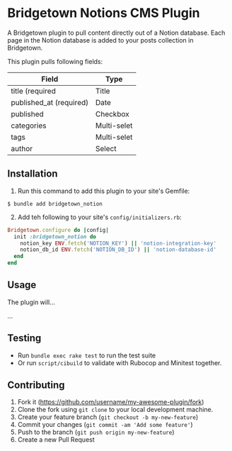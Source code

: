 # Bridgetown Notions CMS Plugin

A Bridgetown plugin to pull content directly out of a Notion database. Each page in the 
Notion database is added to your posts collection in Bridgetown.

This plugin pulls following fields:

| Field | Type |
|-|-|
| title (required | Title |
| published_at (required) | Date |
| published | Checkbox  |
| categories | Multi-selet | 
| tags | Multi-selet | 
| author | Select |

## Installation

1. Run this command to add this plugin to your site's Gemfile:

```shell
$ bundle add bridgetown_notion
```

2. Add teh following to your site's `config/initializers.rb`:

```ruby
Bridgetown.configure do |config|
  init :bridgetown_notion do
    notion_key ENV.fetch('NOTION_KEY') || 'notion-integration-key'
    notion_db_id ENV.fetch('NOTION_DB_ID') || 'notion-database-id'
  end
end
```


## Usage

The plugin will…

…

## Testing

* Run `bundle exec rake test` to run the test suite
* Or run `script/cibuild` to validate with Rubocop and Minitest together.

## Contributing

1. Fork it (https://github.com/username/my-awesome-plugin/fork)
2. Clone the fork using `git clone` to your local development machine.
3. Create your feature branch (`git checkout -b my-new-feature`)
4. Commit your changes (`git commit -am 'Add some feature'`)
5. Push to the branch (`git push origin my-new-feature`)
6. Create a new Pull Request
